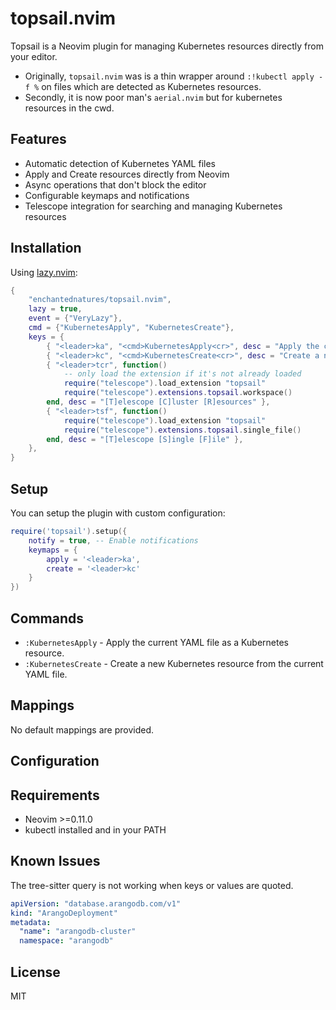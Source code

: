 # topsail.nvim

Topsail is a Neovim plugin for managing Kubernetes resources directly from your editor.

- Originally, `topsail.nvim` was is a thin wrapper around `:!kubectl apply -f %` on files which are detected as Kubernetes resources.
- Secondly, it is now poor man's `aerial.nvim` but for kubernetes resources in the cwd.

## Features

- Automatic detection of Kubernetes YAML files
- Apply and Create resources directly from Neovim
- Async operations that don't block the editor
- Configurable keymaps and notifications
- Telescope integration for searching and managing Kubernetes resources

## Installation

Using [lazy.nvim](https://github.com/folke/lazy.nvim):

```lua
{
    "enchantednatures/topsail.nvim",
    lazy = true,
    event = {"VeryLazy"},
    cmd = {"KubernetesApply", "KubernetesCreate"},
    keys = {
        { "<leader>ka", "<cmd>KubernetesApply<cr>", desc = "Apply the current Kubernetes resource" },
        { "<leader>kc", "<cmd>KubernetesCreate<cr>", desc = "Create a new Kubernetes resource" },
        { "<leader>tcr", function()
            -- only load the extension if it's not already loaded
            require("telescope").load_extension "topsail"
            require("telescope").extensions.topsail.workspace()
        end, desc = "[T]elescope [C]luster [R]esources" },
        { "<leader>tsf", function()
            require("telescope").load_extension "topsail"
            require("telescope").extensions.topsail.single_file()
        end, desc = "[T]elescope [S]ingle [F]ile" },
    },
}
```

## Setup

You can setup the plugin with custom configuration:

```lua
require('topsail').setup({
    notify = true, -- Enable notifications
    keymaps = {
        apply = '<leader>ka',
        create = '<leader>kc'
    }
})
```

## Commands

- `:KubernetesApply` - Apply the current YAML file as a Kubernetes resource.
- `:KubernetesCreate` - Create a new Kubernetes resource from the current YAML file.

## Mappings

No default mappings are provided.

## Configuration


## Requirements

- Neovim >=0.11.0
- kubectl installed and in your PATH

## Known Issues

The tree-sitter query is not working when keys or values are quoted.

```yaml
apiVersion: "database.arangodb.com/v1"
kind: "ArangoDeployment"
metadata:
  "name": "arangodb-cluster"
  namespace: "arangodb"
```

## License

MIT

